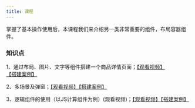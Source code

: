 ```yaml
---
title: 课程
---
```


掌握了基本操作使用后，本课程我们来介绍另一类非常重要的组件，布局容器组件。


### 知识点

1、通过布局、图片、文字等组件搭建一个商品详情页面；[【观看视频】](https://meeting.tencent.com/user-center/shared-record-info?id=37eecd8a-7c10-4b5c-ba9c-23f6520092b8&from=3&is-single=true)[【搭建案例】](https://my.mybricks.world/mybricks-app-pcspa/index.html?id=512204034093125)

2、多场景及弹窗；[【观看视频】](https://meeting.tencent.com/v2/cloud-record/share?id=fed65038-98f4-42fa-ad28-0d9f1dbe0393&from=3&is-single=true)[【搭建案例】](https://my.mybricks.world/mybricks-app-pcspa/index.html?id=512216052539461)

3、逻辑组件的使用（以JS计算组件为例）(观看视频)；[【观看视频】](https://meeting.tencent.com/v2/cloud-record/share?id=065eecb7-7942-41bf-ac3f-4456c3f6b603&from=3&is-single=true)[【搭建案例】](https://my.mybricks.world/mybricks-app-pcspa/index.html?id=512216395075653)


